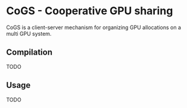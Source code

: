 CoGS - Cooperative GPU sharing
==============================

CoGS is a client-server mechanism for organizing GPU allocations on a multi GPU system.


Compilation
-----------

TODO

Usage
-----

TODO

